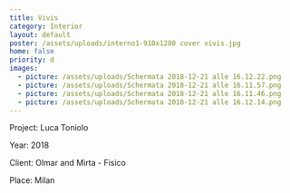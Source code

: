 ```yaml
---
title: Vivis
category: Interior
layout: default
poster: /assets/uploads/interno1-910x1280 cover vivis.jpg
home: false
priority: d
images:
  - picture: /assets/uploads/Schermata 2018-12-21 alle 16.12.22.png
  - picture: /assets/uploads/Schermata 2018-12-21 alle 16.11.57.png
  - picture: /assets/uploads/Schermata 2018-12-21 alle 16.11.46.png
  - picture: /assets/uploads/Schermata 2018-12-21 alle 16.12.14.png
---
```

Project: Luca Toniolo

Year: 2018

Client: Olmar and Mirta - Fisico

Place: Milan
